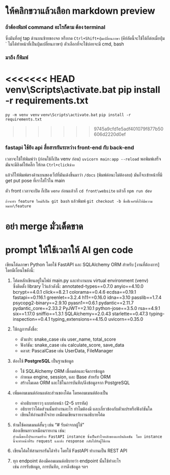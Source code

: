 # ให้คลิกขวาแล้วเลือก markdown preview

### ถ้าต้องพิมพ์ command อะไรก็ตาม ต้อง terminal 
ซึ่งมันที่อยู่ tap ด้านบนซ้ายของจอ หรือกด `Ctrl+Shift+ปุ่มเปลี่ยนภาษา` (คีย์ลัดนี้จะใช้ได้ก็ต่อเมื่อปุ่ม ` ไม่ได้ทำหน้าที่เป็นปุ่มเปลี่ยนภาษา) ตัวเลือกที่จะใช้บ่อยจะมี cmd, bash

### มาถึง ก็พิมพ์
<<<<<<< HEAD
venv\Scripts\activate.bat
pip install -r requirements.txt
=======
`py -m venv venv`
`venv\Scripts\activate.bat`
`pip install -r requirements.txt`
>>>>>>> 9745a9cfd1e5adf401079f877b50606d2220d0ef

### fastapi ใช้ยิง api สื่อสารกันระหว่าง front-end กับ back-end 
เวลาจะใช้ให้พิมพ์ว่า (ก่อนใช้ก็เปิด venv ก่อน) `uvicorn main:app --reload`
พอพิมพ์เสร็จมันจะมีลิงค์ให้คลิ๊ก ให้กด `Ctrl+clickซ้าย`

แล้วก็ให้พิมพ์ตรงด้านบนของเว็ปที่มันเด้งขึ้นมาว่า `/docs` (พิมพ์ต่อนะไม่ต้องลบ) มันก็จะเข้าหน้าที่มี get put pose ที่เราใส่ไว้ใน main

ตัว front เวลาจะเปิด ก็เปิด `venv` ก่อนแล้วก็ `cd front\website` แล้วก็ `npm run dev`

`ถ้าจะทำ feature ใหม่ก็เปิด git bash` แล้วพิมพ์
`git checkout -b ชื่อฟีเจอร์ตั้งให้มีความหมาย\feature`

# อย่า merge มั่วเด็ดขาด

# prompt ให้ใช้เวลาให้ AI gen code
เขียนโค้ดภาษา Python โดยใช้ FastAPI และ SQLAlchemy ORM สำหรับ [งานที่ต้องการ]  
โดยมีเงื่อนไขดังนี้:

1. โค้ดหลักเขียนอยู่ในไฟล์ main.py และทำงานบน virtual environment (venv)  
   ซึ่งติดตั้ง library ไว้แล้วดังนี้:
   annotated-types==0.7.0
   anyio==4.10.0
   bcrypt==4.0.1
   click==8.2.1
   colorama==0.4.6
   ecdsa==0.19.1
   fastapi==0.116.1
   greenlet==3.2.4
   h11==0.16.0
   idna==3.10
   passlib==1.7.4
   psycopg2-binary==2.9.10
   pyasn1==0.6.1
   pydantic==2.11.7
   pydantic_core==2.33.2
   PyJWT==2.10.1
   python-jose==3.5.0
   rsa==4.9.1
   six==1.17.0
   sniffio==1.3.1
   SQLAlchemy==2.0.43
   starlette==0.47.3
   typing-inspection==0.4.1
   typing_extensions==4.15.0
   uvicorn==0.35.0

2. ใช้กฎการตั้งชื่อ:
   - ตัวแปร: snake_case เช่น user_name, total_score
   - ฟังก์ชัน: snake_case เช่น calculate_score, save_data
   - คลาส: PascalCase เช่น UserData, FileManager

3. ต้องใช้ **PostgreSQL** เป็นฐานข้อมูล  
   - ใช้ SQLAlchemy ORM เชื่อมต่อและจัดการข้อมูล  
   - กำหนด engine, session, และ Base สำหรับ ORM  
   - สร้างโมเดล ORM และใช้ในการบันทึก/ดึงข้อมูลจาก PostgreSQL  

4. เพิ่มคอมเมนต์ก่อนแต่ละส่วนของโค้ด โดยคอมเมนต์ต้องเป็น
   - คำอธิบายยาวๆ แบบย่อหน้า (2–5 บรรทัด)  
   - อธิบายว่าโค้ดส่วนนั้นทำงานอะไร ทำไมต้องมี และเกี่ยวข้องกับตัวแปรหรือฟังก์ชันใด  
   - เขียนให้อ่านเข้าใจง่าย เหมือนเขียนรายงานอธิบายโค้ด

5. ห้ามใช้คอมเมนต์สั้นๆ เช่น “# รับค่าจากผู้ใช้”  
   ต้องเขียนยาวเหมือนรายงาน เช่น:  
   ` ส่วนนี้ของโปรแกรมสร้าง FastAPI instance ซึ่งเป็นหัวใจหลักของแอปพลิเคชัน  `
   ` โดย instance นี้จะทำหน้าที่รับ request และส่ง response กลับไปยังผู้ใช้งาน  `

6. เขียนโค้ดให้สามารถรันได้จริง โดยใช้ FastAPI ทำงานเป็น REST API

7. ทุก endpoint ต้องมีคอมเมนต์อธิบายว่า endpoint นั้นใช้ทำอะไร  
   เช่น การรับข้อมูล, การบันทึก, การดึงข้อมูล ฯลฯ
